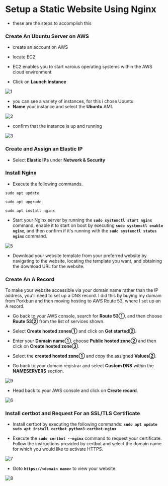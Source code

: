 # Setup a Static Website Using Nginx
 - these are the steps to accomplish this
### Create An Ubuntu Server on AWS
- create an account on AWS
- locate EC2
- EC2 enables you to start varoius operating systems within the AWS cloud environment

- Click on **Launch Instance**

![1](img/1.png)

- you can see a variety of instances, for this i chose Ubuntu
- **Name** your instance and select the **Ubuntu** AMI.

![2](img/2.png)

- confirm that the instance is up and running

![3](img/3.png)

### Create and Assign an Elastic IP

- Select **Elastic IPs** under **Network & Security**

### Install Nginx
- Execute the following commands.

`sudo apt update`

`sudo apt upgrade`

`sudo apt install nginx`

- Start your Nginx server by running the **`sudo systemctl start nginx`** command, enable it to start on boot by executing **`sudo systemctl enable nginx`**, and then confirm if it's running with the **`sudo systemctl status nginx`** command.

![5](img/5.png)

- Download your website template from your preferred website by navigating to the website, locating the template you want, and obtaining the download URL for the website.

### Create An A Record
To make your website accessible via your domain name rather than the IP address, you'll need to set up a DNS record. I did this by buying my domain from Porkbun and then moving hosting to AWS Route 53, where I set up an A record.

- Go back to your AWS console, search for **Route 53①**, and then choose **Route 53②** from the list of services shown.

- Select **Create hosted zones①** and click on **Get started②**.

- Enter your **Domain name①**, choose **Public hosted zone②** and then click on **Create hosted zone③**.

- Select the **created hosted zone①** and copy the assigned **Values②**.

- Go back to your domain registrar and select **Custom DNS** within the **NAMESERVERS** section.

![9](img/9.png)

- Head back to your AWS console and click on **Create record**.

![6](img/6.png)

### Install certbot and Request For an SSL/TLS Certificate

- Install certbot by executing the following commands:
**`sudo apt update`**
**`sudo apt install certbot python3-certbot-nginx`**

- Execute the **`sudo certbot --nginx`** command to request your certificate. Follow the instructions provided by certbot and select the domain name for which you would like to activate HTTPS.

![7](img/7.png)

- Goto **`https://<domain name>`** to view your website.

![8](img/8.png)